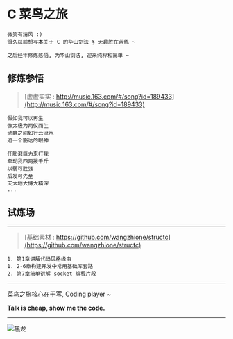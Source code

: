 # C 菜鸟之旅

    微笑有清风 :) 
    很久以前想写本关于 C 的华山剑法 § 无趣胜在苦练 ~

    之后经年修炼感悟, 为华山剑法, 迎来纯粹和简单 ~

## 修炼参悟

>[虚虚实实 : http://music.163.com/#/song?id=189433](http://music.163.com/#/song?id=189433)  

    假如我可以再生
    像太极为两仪而生
    动静之间如行云流水
    追一个豁达的眼神

    任膨湃巨力来打我
    牵动我四两拨千斤
    以弱可胜强
    后发可先至
    天大地大博大精深
    ...

## 试炼场

***

>[基础素材 : https://github.com/wangzhione/structc](https://github.com/wangzhione/structc)

    1. 第1章讲解代码风格缘由
    1. 2-6章构建开发中常用基础库套路
    2. 第7章简单讲解 socket 编程片段

***
    
菜鸟之旅核心在于**写**, Coding player ~
    
**Talk is cheap, show me the code.**

***

![黑龙](./第3章-气功-系统编程简述/img/黑龙.jpg)
